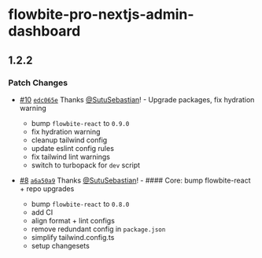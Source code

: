 # flowbite-pro-nextjs-admin-dashboard

## 1.2.2

### Patch Changes

- [#10](https://github.com/themesberg/flowbite-pro-nextjs-admin-dashboard/pull/10) [`edc065e`](https://github.com/themesberg/flowbite-pro-nextjs-admin-dashboard/commit/edc065ed59bcc5606bd063b0e12b9a6ce72048f6) Thanks [@SutuSebastian](https://github.com/SutuSebastian)! - Upgrade packages, fix hydration warning

  - bump `flowbite-react` to `0.9.0`
  - fix hydration warning
  - cleanup tailwind config
  - update eslint config rules
  - fix tailwind lint warnings
  - switch to turbopack for `dev` script

- [#8](https://github.com/themesberg/flowbite-pro-nextjs-admin-dashboard/pull/8) [`a6a50a9`](https://github.com/themesberg/flowbite-pro-nextjs-admin-dashboard/commit/a6a50a91bb02268952bee37553e654dfbc918f07) Thanks [@SutuSebastian](https://github.com/SutuSebastian)! - #### Core: bump flowbite-react + repo upgrades

  - bump `flowbite-react` to `0.8.0`
  - add CI
  - align format + lint configs
  - remove redundant config in `package.json`
  - simplify tailwind.config.ts
  - setup changesets
